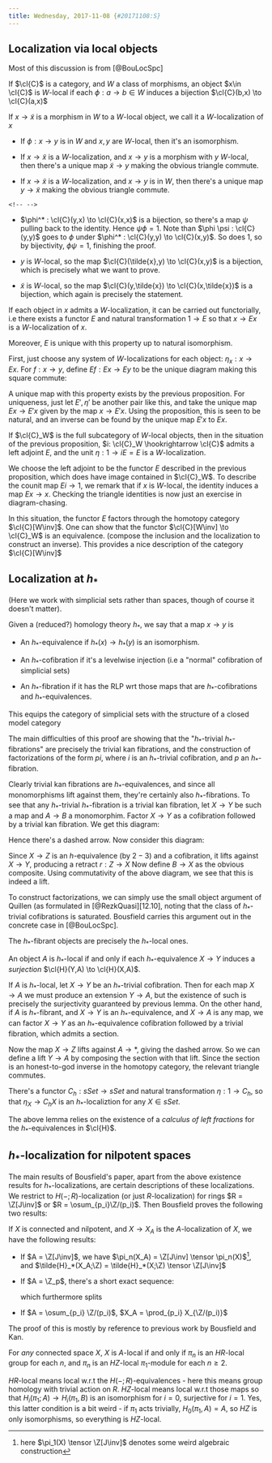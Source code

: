 ```yaml
---
title: Wednesday, 2017-11-08 {#20171108:S}
---
```

Localization via local objects
------------------------------

Most of this discussion is from [@BouLocSpc]

If $\cl{C}$ is a category, and $W$ a class of morphisms, an object
$x\in \cl{C}$ is $W$-local if each $\phi:a\to b \in W$ induces a
bijection $\cl{C}(b,x) \to \cl{C}(a,x)$

If $x \to \tilde{x}$ is a morphism in $W$ to a $W$-local object, we call
it a $W$-localization of $x$

-   If $\phi: x \to y$ is in $W$ and $x,y$ are $W$-local, then it's an
    isomorphism.

-   If $x \to \tilde{x}$ is a $W$-localization, and $x \to y$ is a
    morphism with $y$ $W$-local, then there's a unique map
    $\tilde{x} \to y$ making the obvious triangle commute.

-   If $x \to \tilde{x}$ is a $W$-localization, and $x \to y$ is in $W$,
    then there's a unique map $y \to \tilde{x}$ making the obvious
    triangle commute.

```{=html}
<!-- -->
```
-   $\phi^* : \cl{C}(y,x) \to \cl{C}(x,x)$ is a bijection, so there's a
    map $\psi$ pulling back to the identity. Hence $\psi \phi = 1$. Note
    than $\phi \psi : \cl{C}(y,y)$ goes to $\phi$ under
    $\phi^* : \cl{C}(y,y) \to \cl{C}(x,y)$. So does $1$, so by
    bijectivity, $\phi \psi = 1$, finishing the proof.

-   $y$ is $W$-local, so the map $\cl{C}(\tilde{x},y) \to \cl{C}(x,y)$
    is a bijection, which is precisely what we want to prove.

-   $\tilde{x}$ is $W$-local, so the map
    $\cl{C}(y,\tilde{x}) \to \cl{C}(x,\tilde{x})$ is a bijection, which
    again is precisely the statement.

If each object in $x$ admits a $W$-localization, it can be carried out
functorially, i.e there exists a functor $E$ and natural transformation
$1 \to E$ so that $x \to Ex$ is a $W$-localization of $x$.

Moreover, $E$ is unique with this property up to natural isomorphism.

First, just choose any system of $W$-localizations for each object:
$\eta_x: x \to Ex$. For $f: x \to y$, define $Ef: Ex \to Ey$ to be the
unique diagram making this square commute:

A unique map with this property exists by the previous proposition. For
uniqueness, just let $E', \eta'$ be another pair like this, and take the
unique map $Ex \to E'x$ given by the map $x \to E'x$. Using the
proposition, this is seen to be natural, and an inverse can be found by
the unique map $E'x$ to $Ex$.

If $\cl{C}_W$ is the full subcategory of $W$-local objects, then in the
situation of the previous proposition,
$i: \cl{C}_W \hookrightarrow \cl{C}$ admits a left adjoint $E$, and the
unit $\eta: 1 \to iE = E$ is a $W$-localization.

We choose the left adjoint to be the functor $E$ described in the
previous proposition, which does have image contained in $\cl{C}_W$. To
describe the counit map $Ei \to 1$, we remark that if $x$ is $W$-local,
the identity induces a map $Ex \to x$. Checking the triangle identities
is now just an exercise in diagram-chasing.

In this situation, the functor $E$ factors through the homotopy category
$\cl{C}[W\inv]$. One can show that the functor
$\cl{C}[W\inv] \to \cl{C}_W$ is an equivalence. (compose the inclusion
and the localization to construct an inverse). This provides a nice
description of the category $\cl{C}[W\inv]$

Localization at $h_*$
---------------------

(Here we work with simplicial sets rather than spaces, though of course
it doesn't matter).

Given a (reduced?) homology theory $h_*$, we say that a map $x \to y$ is

-   An $h_*$-equivalence if $h_*(x) \to h_*(y)$ is an isomorphism.

-   An $h_*$-cofibration if it's a levelwise injection (i.e a "normal"
    cofibration of simplicial sets)

-   An $h_*$-fibration if it has the RLP wrt those maps that are
    $h_*$-cofibrations and $h_*$-equivalences.

This equips the category of simplicial sets with the structure of a
closed model category

The main difficulties of this proof are showing that the "$h_*$-trivial
$h_*$-fibrations" are precisely the trivial kan fibrations, and the
construction of factorizations of the form $pi$, where $i$ is an
$h_*$-trivial cofibration, and $p$ an $h_*$-fibration.

Clearly trivial kan fibrations are $h_*$-equivalences, and since all
monomorphisms lift against them, they're certainly also
$h_*$-fibrations. To see that any $h_*$-trivial $h_*$-fibration is a
trivial kan fibration, let $X \to Y$ be such a map and $A \to B$ a
monomorphim. Factor $X \to Y$ as a cofibration followed by a trivial kan
fibration. We get this diagram:

Hence there's a dashed arrow. Now consider this diagram:

Since $X\to Z$ is an $h$-equivalence (by $2-3$) and a cofibration, it
lifts against $X \to Y$, producing a retract $r: Z \to X$ Now define
$B \to X$ as the obvious composite. Using commutativity of the above
diagram, we see that this is indeed a lift.

To construct factorizations, we can simply use the small object argument
of Quillen (as formulated in [@RezkQuasi]\[12.10\], noting that the
class of $h_*$-trivial cofibrations is saturated. Bousfield carries this
argument out in the concrete case in [@BouLocSpc].

The $h_*$-fibrant objects are precisely the $h_*$-local ones.

An object $A$ is $h_*$-local if and only if each $h_*$-equivalence
$X \to Y$ induces a *surjection* $\cl{H}(Y,A) \to \cl{H}(X,A)$.

If $A$ is $h_*$-local, let $X \to Y$ be an $h_*$-trivial cofibration.
Then for each map $X \to A$ we must produce an extension $Y \to A$, but
the existence of such is precisely the surjectivity guaranteed by
previous lemma. On the other hand, if $A$ is $h_*$-fibrant, and $X\to Y$
is an $h_*$-equivalence, and $X \to A$ is any map, we can factor
$X \to Y$ as an $h_*$-equivalence cofibration followed by a trivial
fibration, which admits a section.

Now the map $X \to Z$ lifts against $A \to \ast$, giving the dashed
arrow. So we can define a lift $Y \to A$ by composing the section with
that lift. Since the section is an honest-to-god inverse in the homotopy
category, the relevant triangle commutes.

There's a functor $C_h: sSet \to sSet$ and natural transformation
$\eta: 1 \to C_h$, so that $\eta_X \to C_hX$ is an $h_*$-localiztion for
any $X \in sSet$.

The above lemma relies on the existence of a *calculus of left
fractions* for the $h_*$-equivalences in $\cl{H}$.

$h_*$-localization for nilpotent spaces
---------------------------------------

The main results of Bousfield's paper, apart from the above existence
results for $h_*$-localizations, are certain descriptions of these
localizations. We restrict to $H(-;R)$-localization (or just
$R$-localization) for rings $R = \Z[J\inv]$ or
$R = \osum_{p_i}\Z/(p_i)$. Then Bousfield proves the following two
results:

If $X$ is connected and nilpotent, and $X\to X_A$ is the
$A$-localization of $X$, we have the following results:

-   If $A = \Z[J\inv]$, we have
    $\pi_n(X_A) = \Z[J\inv] \tensor \pi_n(X)$[^1], and
    $\tilde{H}_*(X_A;\Z) = \tilde{H}_*(X;\Z) \tensor \Z[J\inv]$

-   If $A = \Z_p$, there's a short exact sequence:

    which furthermore splits

-   If $A = \osum_{p_i} \Z/(p_i)$, $X_A = \prod_{p_i} X_{\Z/(p_i)}$

The proof of this is mostly by reference to previous work by Bousfield
and Kan.

For *any* connected space $X$, $X$ is $A$-local if and only if $\pi_n$
is an $HR$-local group for each $n$, and $\pi_n$ is an $HZ$-local
$\pi_1$-module for each $n\geq 2$.

$HR$-local means local w.r.t the $H(-;R)$-equivalences - here this means
group homology with trivial action on $R$. $HZ$-local means local w.r.t
those maps so that $H_i(\pi_1; A) \to H_i(\pi_1, B)$ is an isomorphism
for $i = 0$, surjective for $i=1$. Yes, this latter condition is a bit
weird - if $\pi_1$ acts trivially, $H_0(\pi_1, A) = A$, so $HZ$ is only
isomorphisms, so everything is $HZ$-local.

[^1]: here $\pi_1(X) \tensor \Z[J\inv]$ denotes some weird algebraic
    construction

